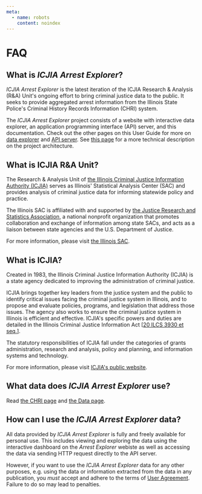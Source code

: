 ```yaml
---
meta:
  - name: robots
    content: noindex
---
```


# FAQ

## What is _ICJIA Arrest Explorer_?

_ICJIA Arrest Explorer_ is the latest iteration of the ICJIA Research & Analysis (R&A) Unit's ongoing effort to bring criminal justice data to the public. It seeks to provide aggregated arrest information from the Illinois State Police's Criminal History Records Information (CHRI) system.

The _ICJIA Arrest Explorer_ project consists of a website with interactive data explorer, an application programming interface (API) server, and this documentation. Check out the other pages on this User Guide for more on [data explorer](./explorer.md) and [API server](./api.md). See [this page](../dev-guide/architecture.md) for a more technical description on the project architecture.

## What is ICJIA R&A Unit?

The Research & Analysis Unit of [the Illinois Criminal Justice Information Authority (ICJIA)](https://icjia.illinois.gov/) serves as Illinois' Statistical Analysis Center (SAC) and provides analysis of criminal justice data for informing statewide policy and practice.

The Illinois SAC is affiliated with and supported by [the Justice Research and Statistics Association](http://www.jrsa.org/), a national nonprofit organization that promotes collaboration and exchange of information among state SACs, and acts as a liaison between state agencies and the U.S. Department of Justice.

For more information, please visit [the Illinois SAC](http://www.icjia.state.il.us/research/overview).

## What is ICJIA?

Created in 1983, the Illinois Criminal Justice Information Authority (ICJIA) is a state agency dedicated to improving the administration of criminal justice.

ICJIA brings together key leaders from the justice system and the public to identify critical issues facing the criminal justice system in Illinois, and to propose and evaluate policies, programs, and legislation that address those issues. The agency also works to ensure the criminal justice system in Illinois is efficient and effective. ICJIA's specific powers and duties are detailed in the Illinois Criminal Justice Information Act [[20 ILCS 3930 et seq.](http://www.ilga.gov/legislation/ilcs/ilcs3.asp?ActID=397&ChapterID=5)].

The statutory responsibilities of ICJIA fall under the categories of grants administration, research and analysis, policy and planning, and information systems and technology.

For more information, please visit [ICJIA's public website](https://icjia.illinois.gov/).

## What data does _ICJIA Arrest Explorer_ use?

Read [the CHRI page](./chri.md) and [the Data page](./data.md).

## How can I use the _ICJIA Arrest Explorer_ data?

All data provided by _ICJIA Arrest Explorer_ is fully and freely available for personal use. This includes viewing and exploring the data using the interactive dashboard on the _Arrest Explorer_ webiste as well as accessing the data via sending HTTP request directly to the API server.

However, if you want to use the _ICJIA Arrest Explorer_ data for any other purposes, e.g. using the data or information extracted from the data in any publication, you _must_ accept and adhere to the terms of [User Agreement](../agreement). Failure to do so may lead to penalties.

<FundingStatement />
